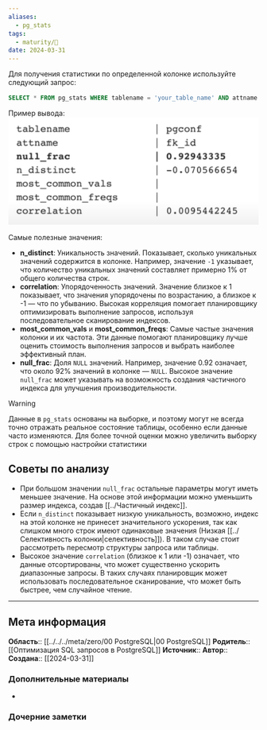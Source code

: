 ```yaml
---
aliases:
  - pg_stats
tags:
  - maturity/🌱
date: 2024-03-31
---
```

Для получения статистики по определенной колонке используйте следующий запрос:
```sql
SELECT * FROM pg_stats WHERE tablename = 'your_table_name' AND attname = 'column_name';
```

Пример вывода:
![400](../../../meta/files/images/Pasted%20image%2020240331093839.png)

Самые полезные значения:
- **n_distinct**: Уникальность значений. Показывает, сколько уникальных значений содержится в колонке. Например, значение `-1` указывает, что количество уникальных значений составляет примерно 1% от общего количества строк.
- **correlation**: Упорядоченность значений. Значение близкое к 1 показывает, что значения упорядочены по возрастанию, а близкое к -1 — что по убыванию. Высокая корреляция помогает планировщику оптимизировать выполнение запросов, используя последовательное сканирование индексов.
- **most_common_vals** и **most_common_freqs**: Самые частые значения колонки и их частота. Эти данные помогают планировщику лучше оценить стоимость выполнения запросов и выбрать наиболее эффективный план.
- **null_frac**: Доля `NULL` значений. Например, значение 0.92 означает, что около 92% значений в колонке — `NULL`. Высокое значение `null_frac` может указывать на возможность создания частичного индекса для улучшения производительности.

> [!WARNING]
> Данные в `pg_stats` основаны на выборке, и поэтому могут не всегда точно отражать реальное состояние таблицы, особенно если данные часто изменяются. Для более точной оценки можно увеличить выборку строк с помощью настройки статистики
## Советы по анализу
- При большом значении `null_frac` остальные параметры могут иметь меньшее значение. На основе этой информации можно уменьшить размер индекса, создав [[../Частичный индекс]].
- Если `n_distinct` показывает низкую уникальность, возможно, индекс на этой колонке не принесет значительного ускорения, так как слишком много строк имеют одинаковые значения (Низкая [[../Селективность колонки|селективность]]). В таком случае стоит рассмотреть пересмотр структуры запроса или таблицы.
- Высокое значение `correlation` (близкое к 1 или -1) означает, что данные отсортированы, что может существенно ускорить диапазонные запросы. В таких случаях планировщик может использовать последовательное сканирование, что может быть быстрее, чем случайное чтение.
***
## Мета информация
**Область**:: [[../../../meta/zero/00 PostgreSQL|00 PostgreSQL]]
**Родитель**:: [[Оптимизация SQL запросов в PostgreSQL]]
**Источник**:: 
**Автор**:: 
**Создана**:: [[2024-03-31]]
### Дополнительные материалы
- 
### Дочерние заметки
<!-- QueryToSerialize: LIST FROM [[]] WHERE contains(Родитель, this.file.link) or contains(parents, this.file.link) -->
